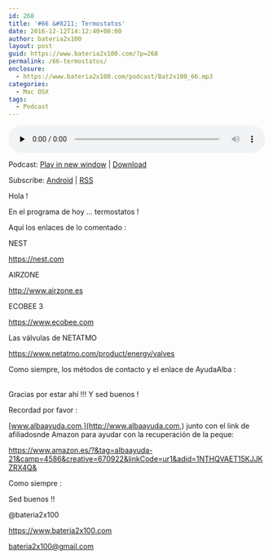 ```yaml
---
id: 268
title: '#66 &#8211; Termostatos'
date: 2016-12-12T14:12:40+00:00
author: bateria2x100
layout: post
guid: https://www.bateria2x100.com/?p=268
permalink: /66-termostatos/
enclosure:
  - https://www.bateria2x100.com/podcast/Bat2x100_66.mp3
categories:
  - Mac OSX
tags:
  - Podcast
---
```

<div class="powerpress_player" id="powerpress_player_5915">
  <audio class="wp-audio-shortcode" id="audio-268-68" preload="none" style="width: 100%;" controls="controls"><source type="audio/mpeg" src="https://www.bateria2x100.com/podcast/Bat2x100_66.mp3?_=68" /><a href="https://www.bateria2x100.com/podcast/Bat2x100_66.mp3">https://www.bateria2x100.com/podcast/Bat2x100_66.mp3</a></audio>
</div>

<p class="powerpress_links powerpress_links_mp3">
  Podcast: <a href="https://www.bateria2x100.com/podcast/Bat2x100_66.mp3" class="powerpress_link_pinw" target="_blank" title="Play in new window" onclick="return powerpress_pinw('https://www.bateria2x100.com/?powerpress_pinw=268-podcast');" rel="nofollow">Play in new window</a> | <a href="https://www.bateria2x100.com/podcast/Bat2x100_66.mp3" class="powerpress_link_d" title="Download" rel="nofollow" download="Bat2x100_66.mp3">Download</a>
</p>

<p class="powerpress_links powerpress_subscribe_links">
  Subscribe: <a href="https://subscribeonandroid.com/www.bateria2x100.com/feed/podcast/" class="powerpress_link_subscribe powerpress_link_subscribe_android" title="Subscribe on Android" rel="nofollow">Android</a> | <a href="https://www.bateria2x100.com/feed/podcast/" class="powerpress_link_subscribe powerpress_link_subscribe_rss" title="Subscribe via RSS" rel="nofollow">RSS</a>
</p>

Hola ! 

En el programa de hoy … termostatos ! 

Aquí los enlaces de lo comentado :

NEST
  
<https://nest.com>

AIRZONE 
  
<http://www.airzone.es>

ECOBEE 3
  
<https://www.ecobee.com>

Las válvulas de NETATMO
  
<https://www.netatmo.com/product/energy/valves>

Como siempre, los métodos de contacto y el enlace de AyudaAlba :

<table>
  <tr />
  
  <tr />
</table>

Gracias por estar ahí !!! Y sed buenos !

Recordad por favor :

[www.albaayuda.com,](http://www.albaayuda.com,) junto con el link de afiliadosnde Amazon para ayudar con la recuperación de la peque:

<https://www.amazon.es/?&tag=albaayuda-21&camp=4586&creative=670922&linkCode=ur1&adid=1NTHQVAET15KJJKZRX4Q&>

Como siempre : 

Sed buenos !! 

@bateria2x100
  
<https://www.bateria2x100.com>
  
<bateria2x100@gmail.com>
